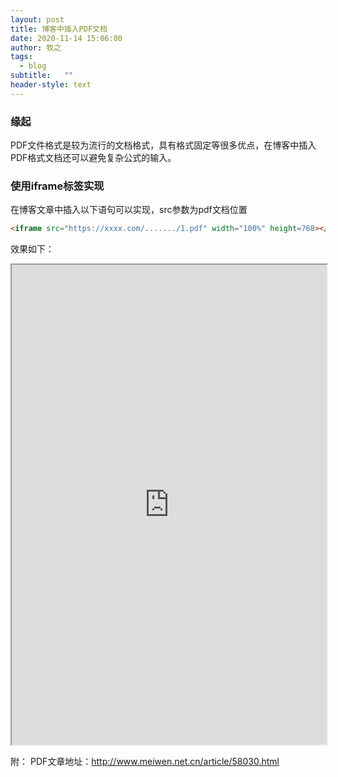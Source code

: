 ```yaml
---
layout: post
title: 博客中插入PDF文档
date: 2020-11-14 15:06:00
author: 牧之
tags: 
  - blog
subtitle:   ""
header-style: text
---
```



### 缘起
PDF文件格式是较为流行的文档格式，具有格式固定等很多优点，在博客中插入PDF格式文档还可以避免复杂公式的输入。

### 使用iframe标签实现
在博客文章中插入以下语句可以实现，src参数为pdf文档位置
```html
<iframe src="https://xxxx.com/......./1.pdf" width="100%" height=768></iframe>
```
效果如下：

<iframe src="https://blog.cseve.com/usr/uploads/1.pdf" width="100%" height=768></iframe>



附：
PDF文章地址：http://www.meiwen.net.cn/article/58030.html
